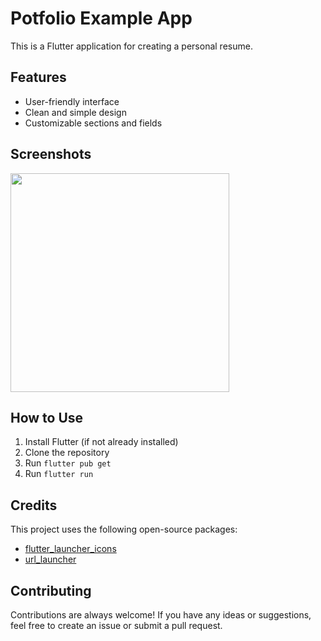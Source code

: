 # Potfolio Example App

This is a Flutter application for creating a personal resume.

## Features

* User-friendly interface
* Clean and simple design
* Customizable sections and fields

## Screenshots

<img src="https://user-images.githubusercontent.com/71185753/154866665-03d17d31-eb56-4dd7-b794-c87e8669190f.gif" width="350">

## How to Use

1. Install Flutter (if not already installed)
2. Clone the repository
3. Run `flutter pub get`
4. Run `flutter run`

## Credits

This project uses the following open-source packages:

* [flutter_launcher_icons](https://pub.dev/packages/flutter_launcher_icons)
* [url_launcher](https://pub.dev/packages/url_launcher)

## Contributing

Contributions are always welcome! If you have any ideas or suggestions, feel free to create an issue or submit a pull request.
